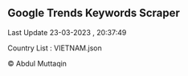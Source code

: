

## Google Trends Keywords Scraper 
 
Last Update 23-03-2023 , 20:37:49

Country List :
VIETNAM.json



© Abdul Muttaqin 
